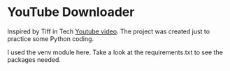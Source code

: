 # YouTube Downloader

Inspired by Tiff in Tech [Youtube video](https://www.youtube.com/watch?v=EMlM6QTzJo0).
The project was created just to practice some Python coding.

I used the venv module here. Take a look at the requirements.txt to see the packages needed.
